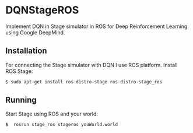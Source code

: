# DQNStageROS

Implement DQN in Stage simulator in ROS for Deep Reinforcement Learning using Google DeepMind.

## Installation

For connecting the Stage simulator with DQN I use ROS platform.
Install ROS Stage:

```bash
$ sudo apt-get install ros-distro-stage ros-distro-stage_ros
```

## Running

Start Stage using ROS and your world:

```bash
$  rosrun stage_ros stageros youWorld.world
```
